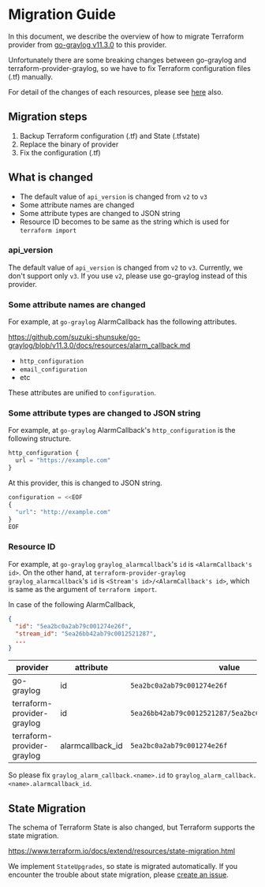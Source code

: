 # Migration Guide

In this document, we describe the overview of how to migrate Terraform provider from [go-graylog v11.3.0](https://github.com/suzuki-shunsuke/go-graylog/tree/v11.3.0) to this provider.

Unfortunately there are some breaking changes between go-graylog and terraform-provider-graylog, so
we have to fix Terraform configuration files (.tf) manually.

For detail of the changes of each resources, please see [here](migration_guide_detail.md) also.

## Migration steps

1. Backup Terraform configuration (.tf) and State (.tfstate)
1. Replace the binary of provider
1. Fix the configuration (.tf)

## What is changed

* The default value of `api_version` is changed from `v2` to `v3`
* Some attribute names are changed
* Some attribute types are changed to JSON string
* Resource ID becomes to be same as the string which is used for `terraform import`

### api_version

The default value of `api_version` is changed from `v2` to `v3`.
Currently, we don't support only `v3`.
If you use `v2`, please use go-graylog instead of this provider.

### Some attribute names are changed

For example, at `go-graylog` AlarmCallback has the following attributes.

https://github.com/suzuki-shunsuke/go-graylog/blob/v11.3.0/docs/resources/alarm_callback.md

* `http_configuration`
* `email_configuration`
* etc

These attributes are unified to `configuration`.

### Some attribute types are changed to JSON string

For example, at `go-graylog` AlarmCallback's `http_configuration` is the following structure.

```tf
http_configuration {
  url = "https://example.com"
}
```

At this provider, this is changed to JSON string.

```tf
configuration = <<EOF
{
  "url": "http://example.com"
}
EOF
```

### Resource ID

For example, at `go-graylog` `graylog_alarmcallback`'s `id` is `<AlarmCallback's id>`.
On the other hand, at `terraform-provider-graylog` `graylog_alarmcallback`'s `id` is `<Stream's id>/<AlarmCallback's id>`, which is same as the argument of `terraform import`.

In case of the following AlarmCallback,

```json
{
  "id": "5ea2bc0a2ab79c001274e26f",
  "stream_id": "5ea26bb42ab79c0012521287",
  ...
}
```

provider | attribute | value
--- | ---- | ---
go-graylog | id | `5ea2bc0a2ab79c001274e26f`
terraform-provider-graylog | id | `5ea26bb42ab79c0012521287/5ea2bc0a2ab79c001274e26f`
terraform-provider-graylog | alarmcallback_id | `5ea2bc0a2ab79c001274e26f`

So please fix `graylog_alarm_callback.<name>.id` to `graylog_alarm_callback.<name>.alarmcallback_id`.

## State Migration

The schema of Terraform State is also changed, but Terraform supports the state migration.

https://www.terraform.io/docs/extend/resources/state-migration.html

We implement `StateUpgrades`, so state is migrated automatically.
If you encounter the trouble about state migration, please [create an issue](https://github.com/suzuki-shunsuke/terraform-provider-graylog/issues/new).
